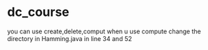 # dc_course
you can use create,delete,comput 
when u use compute change the directory in Hamming.java in line 34 and 52
